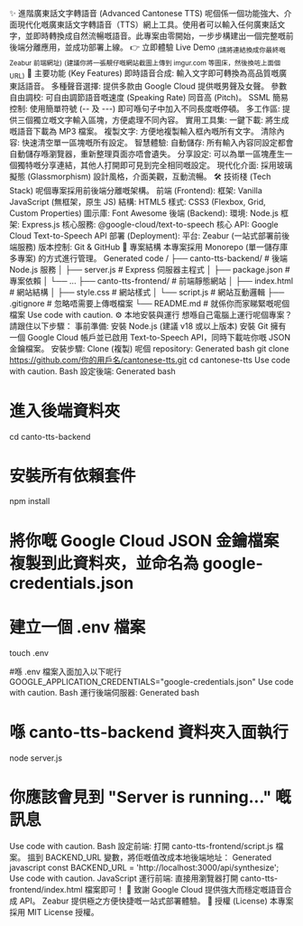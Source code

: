 ✨ 進階廣東話文字轉語音 (Advanced Cantonese TTS)
呢個係一個功能強大、介面現代化嘅廣東話文字轉語音（TTS）網上工具。使用者可以輸入任何廣東話文字，並即時轉換成自然流暢嘅語音。此專案由零開始，一步步構建出一個完整嘅前後端分離應用，並成功部署上線。
👉 立即體驗 Live Demo <sub>(請將連結換成你最終嘅 Zeabur 前端網址)</sub>
<sub>(建議你將一張靚仔嘅網站截圖上傳到 imgur.com 等圖床，然後換咗上面個 URL)</sub>
🚀 主要功能 (Key Features)
即時語音合成: 輸入文字即可轉換為高品質嘅廣東話語音。
多種聲音選擇: 提供多款由 Google Cloud 提供嘅男聲及女聲。
參數自由調校: 可自由調節語音嘅速度 (Speaking Rate) 同音高 (Pitch)。
SSML 簡易控制: 使用簡單符號 (-- 及 ---) 即可喺句子中加入不同長度嘅停頓。
多工作區: 提供三個獨立嘅文字輸入區塊，方便處理不同內容。
實用工具集:
一鍵下載: 將生成嘅語音下載為 MP3 檔案。
複製文字: 方便地複製輸入框內嘅所有文字。
清除內容: 快速清空單一區塊嘅所有設定。
智慧體驗:
自動儲存: 所有輸入內容同設定都會自動儲存喺瀏覽器，重新整理頁面亦唔會遺失。
分享設定: 可以為單一區塊產生一個獨特嘅分享連結，其他人打開即可見到完全相同嘅設定。
現代化介面: 採用玻璃擬態 (Glassmorphism) 設計風格，介面美觀，互動流暢。
🛠️ 技術棧 (Tech Stack)
呢個專案採用前後端分離嘅架構。
前端 (Frontend):
框架: Vanilla JavaScript (無框架，原生 JS)
結構: HTML5
樣式: CSS3 (Flexbox, Grid, Custom Properties)
圖示庫: Font Awesome
後端 (Backend):
環境: Node.js
框架: Express.js
核心服務: @google-cloud/text-to-speech
核心 API:
Google Cloud Text-to-Speech API
部署 (Deployment):
平台: Zeabur (一站式部署前後端服務)
版本控制: Git & GitHub
📁 專案結構
本專案採用 Monorepo (單一儲存庫多專案) 的方式進行管理。
Generated code
/
├── canto-tts-backend/      # 後端 Node.js 服務
│   ├── server.js           # Express 伺服器主程式
│   ├── package.json        # 專案依賴
│   └── ...
├── canto-tts-frontend/     # 前端靜態網站
│   ├── index.html          # 網站結構
│   ├── style.css           # 網站樣式
│   └── script.js           # 網站互動邏輯
├── .gitignore              # 忽略唔需要上傳嘅檔案
└── README.md               # 就係你而家睇緊嘅呢個檔案
Use code with caution.
⚙️ 本地安裝與運行
想喺自己電腦上運行呢個專案？請跟住以下步驟：
事前準備:
安裝 Node.js (建議 v18 或以上版本)
安裝 Git
擁有一個 Google Cloud 帳戶並已啟用 Text-to-Speech API，同時下載咗你嘅 JSON 金鑰檔案。
安裝步驟:
Clone (複製) 呢個 repository:
Generated bash
git clone https://github.com/你的用戶名/cantonese-tts.git
cd cantonese-tts
Use code with caution.
Bash
設定後端:
Generated bash
# 進入後端資料夾
cd canto-tts-backend

# 安裝所有依賴套件
npm install

# 將你嘅 Google Cloud JSON 金鑰檔案複製到此資料夾，並命名為 google-credentials.json

# 建立一個 .env 檔案
touch .env

#喺 .env 檔案入面加入以下呢行
GOOGLE_APPLICATION_CREDENTIALS="google-credentials.json"
Use code with caution.
Bash
運行後端伺服器:
Generated bash
# 喺 canto-tts-backend 資料夾入面執行
node server.js
# 你應該會見到 "Server is running..." 嘅訊息
Use code with caution.
Bash
設定前端:
打開 canto-tts-frontend/script.js 檔案。
搵到 BACKEND_URL 變數，將佢嘅值改成本地後端地址：
Generated javascript
const BACKEND_URL = 'http://localhost:3000/api/synthesize';
Use code with caution.
JavaScript
運行前端:
直接用瀏覽器打開 canto-tts-frontend/index.html 檔案即可！
🙏 致謝
Google Cloud 提供強大而穩定嘅語音合成 API。
Zeabur 提供極之方便快捷嘅一站式部署體驗。
📜 授權 (License)
本專案採用 MIT License 授權。
